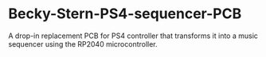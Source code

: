 # Becky-Stern-PS4-sequencer-PCB
A drop-in replacement PCB for PS4 controller that transforms it into a music sequencer using the RP2040 microcontroller.
